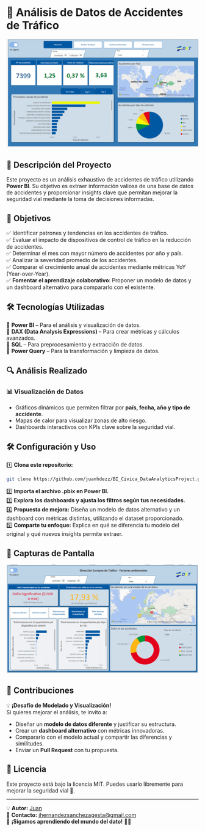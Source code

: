 # 🚀 **Análisis de Datos de Accidentes de Tráfico**  

![Power BI Dashboard](portada.png)  

## 📌 **Descripción del Proyecto**  
Este proyecto es un análisis exhaustivo de accidentes de tráfico utilizando **Power BI**. Su objetivo es extraer información valiosa de una base de datos de accidentes y proporcionar insights clave que permitan mejorar la seguridad vial mediante la toma de decisiones informadas.  

## 🎯 **Objetivos**  
✅ Identificar patrones y tendencias en los accidentes de tráfico.  
✅ Evaluar el impacto de dispositivos de control de tráfico en la reducción de accidentes.  
✅ Determinar el mes con mayor número de accidentes por año y país.  
✅ Analizar la severidad promedio de los accidentes.  
✅ Comparar el crecimiento anual de accidentes mediante métricas YoY (Year-over-Year).  
✅ **Fomentar el aprendizaje colaborativo**: Proponer un modelo de datos y un dashboard alternativo para compararlo con el existente.  

## 🛠️ **Tecnologías Utilizadas**  
🔹 **Power BI** – Para el análisis y visualización de datos.  
🔹 **DAX (Data Analysis Expressions)** – Para crear métricas y cálculos avanzados.  
🔹 **SQL** – Para preprocesamiento y extracción de datos.  
🔹 **Power Query** – Para la transformación y limpieza de datos.  

## 🔍 **Análisis Realizado**  
### 📊 **Visualización de Datos**  
- Gráficos dinámicos que permiten filtrar por **país, fecha, año y tipo de accidente**.  
- Mapas de calor para visualizar zonas de alto riesgo.  
- Dashboards interactivos con KPIs clave sobre la seguridad vial.  

## 🛠️ **Configuración y Uso**  
1️⃣ **Clona este repositorio:**  
   ```bash  
   git clone https://github.com/juanhdezz/BI_Civica_DataAnalyticsProject.git  
   ```  
2️⃣ **Importa el archivo .pbix en Power BI.**  
3️⃣ **Explora los dashboards y ajusta los filtros según tus necesidades.**  
4️⃣ **Propuesta de mejora:** Diseña un modelo de datos alternativo y un dashboard con métricas distintas, utilizando el dataset proporcionado.  
5️⃣ **Comparte tu enfoque:** Explica en qué se diferencia tu modelo del original y qué nuevos insights permite extraer.  

## 📌 **Capturas de Pantalla**  
![Dashboard Ejemplo](dashboard4.png)  

## 🤝 **Contribuciones**  
💡 **¡Desafío de Modelado y Visualización!**  
Si quieres mejorar el análisis, te invito a:  
- Diseñar un **modelo de datos diferente** y justificar su estructura.  
- Crear un **dashboard alternativo** con métricas innovadoras.  
- Compararlo con el modelo actual y compartir las diferencias y similitudes.  
- Enviar un **Pull Request** con tu propuesta.  

## 📜 **Licencia**  
Este proyecto está bajo la licencia MIT. Puedes usarlo libremente para mejorar la seguridad vial 🚦.  

---  
💡 **Autor:** [Juan](https://github.com/juanhdezz)  
📧 **Contacto:** jhernandezsanchezagesta@gmail.com  
🚀 **¡Sigamos aprendiendo del mundo del dato!** 🚗💨
